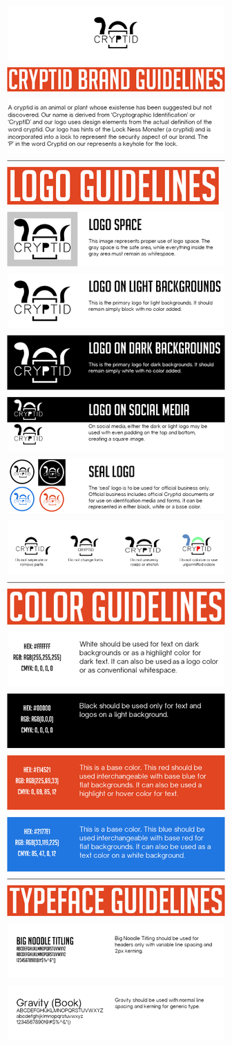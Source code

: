 ![](readme-media/summary-logo.png)

![](readme-media/branding-guidelines-title.png)

![](readme-media/summary.png)

---

![](readme-media/logo-guidelines-title.png)

![](readme-media/logo-space.png)

![](readme-media/logo-light.png)

![](readme-media/logo-dark.png)

![](readme-media/logo-sm.png)

![](readme-media/logo-seal.png)

![](readme-media/logo-nots.png)

---

![](readme-media/color-guidelines-title.png)

![](readme-media/white.png)

![](readme-media/black.png)

![](readme-media/base-red.png)

![](readme-media/base-blue.png)

---

![](readme-media/typeface-guidelines-title.png)

![](readme-media/font-noodle.png)

![](readme-media/font-gravity.png)

